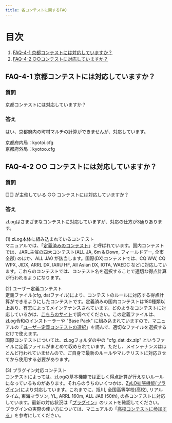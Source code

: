 ```yaml
---
title: 各コンテストに関するFAQ
---
```


# 目次

1. [FAQ-4-1 京都コンテストには対応していますか？](#faq-4-1-京都コンテストには対応していますか)
2. [FAQ-4-2 ○○コンテストに対応していますか？](#faq-4-2--コンテストには対応していますか)

## FAQ-4-1 京都コンテストには対応していますか？

### 質問

京都コンテストには対応していますか？

### 答え

はい、京都府内の町村マルチの計算ができませんが、対応しています。  
  
京都府内局：kyotoi.cfg  
京都府外局：kyotoo.cfg  

## FAQ-4-2 ○○ コンテストには対応していますか？

### 質問

□□ が主催している ○○ コンテストには対応していますか？

### 答え

zLogはさまざまなコンテストに対応していますが、対応の仕方が3通りあります。

(1) zLog本体に組み込まれているコンテスト  
マニュアルでは、「[定義済みのコンテスト](https://use.zlog.org/manual/%E5%AE%9A%E7%BE%A9%E6%B8%88%E3%81%BF%E3%81%AE%E3%82%B3%E3%83%B3%E3%83%86%E3%82%B9%E3%83%88)」と呼ばれています。国内コンテストでは、JARL主催の四大コンテスト(ALL JA, 6m & Down, フィールドデー, 全市全郡) のほか、ALL JA0 が該当します。国際(DX)コンテストでは、CQ WW, CQ WPX, JIDX, ARRL DX, IARU HF, All Asian DX, IOTA, WAEDC などに対応しています。これらのコンテストでは、コンテスト名を選択することで適切な得点計算が行われるようになります。

(2) ユーザー定義コンテスト  
定義ファイル(cfg, datファイル)により、コンテストのルールに対応する得点計算ができるようにしたコンテストです。定義済みの国内コンテストは180種類以上あり、有志によってメインテナンスされています。どのようなコンテストに対応しているかは、[こちらのサイト](http://ja6ycu.in.coocan.jp/ZLOG/)で調べてください。この定義ファイルは、zLog令和のインストーラーや "Base Pack" に組み込まれていますので、マニュアルの「[ユーザー定義コンテストの選択](https://use.zlog.org/manual/%E3%83%A6%E3%83%BC%E3%82%B6%E3%83%BC%E5%AE%9A%E7%BE%A9%E3%82%B3%E3%83%B3%E3%83%86%E3%82%B9%E3%83%88)」を読んで、適切なファイルを選択するだけで使えます。  
国際コンテストについては、zLogフォルダの中の "cfg_dat_dx.zip" というファイルに定義ファイルがまとめて収められています。ただし、メインテナンスはほとんど行われていませんので、ご自身で最新のルールやマルチリストに対応させてから使用する必要があります。

(3) プラグイン対応コンテスト  
コンテストによっては、zLogの基本機能では正しく得点計算が行えないルールになっているものがあります。それらのうちのいくつかは、[ZyLO拡張機能(プラグイン)](https://use.zlog.org/manual/ZyLO%E6%8B%A1%E5%BC%B5%E6%A9%9F%E8%83%BD)により対応しています。これまでに、旭川, 全国高等学校(高校), リアルタイム, 東海マラソン, YL, ARRL 160m, ALL JA8 (50th), の各コンテストに対応しています。最新の対応状況は「[プラグイン](https://use.zlog.org/plugins.html)」のリストを確認してください。  
プラグインの実際の使い方については、マニュアルの「[高校コンテストに参加する](https://use.zlog.org/manual/ZyLO%E6%8B%A1%E5%BC%B5%E6%A9%9F%E8%83%BD#zlog%E3%81%A7%E9%AB%98%E6%A0%A1%E3%82%B3%E3%83%B3%E3%83%86%E3%82%B9%E3%83%88%E3%81%AB%E5%8F%82%E5%8A%A0%E3%81%99%E3%82%8B)」を参考にしてください。


